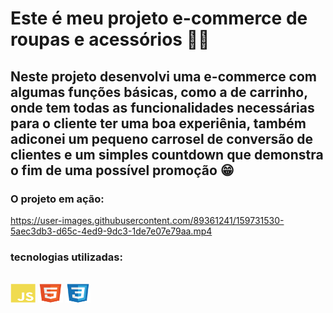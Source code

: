 # Este é meu projeto e-commerce de roupas e acessórios 👚👞

## Neste projeto desenvolvi uma e-commerce com algumas funções básicas, como a de carrinho, onde tem todas as funcionalidades necessárias para o cliente ter uma boa experiênia, também adiconei um pequeno carrosel de conversão de clientes e um simples countdown que demonstra o fim de uma possível promoção 😁

### O projeto em ação:

https://user-images.githubusercontent.com/89361241/159731530-5aec3db3-d65c-4ed9-9dc3-1de7e07e79aa.mp4

### tecnologias utilizadas:

 <div style="display: inline_block"><br>
  <img align="center" alt="Lucas-Js" height="30" width="40" src="https://raw.githubusercontent.com/devicons/devicon/master/icons/javascript/javascript-plain.svg">
  <img align="center" alt="Lucas-HTML" height="30" width="40" src="https://raw.githubusercontent.com/devicons/devicon/master/icons/html5/html5-original.svg">
  <img align="center" alt="Lucas-CSS" height="30" width="40" src="https://raw.githubusercontent.com/devicons/devicon/master/icons/css3/css3-original.svg">
</div>




